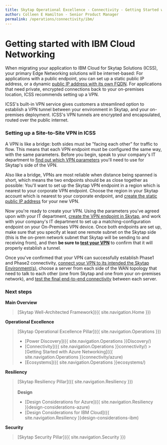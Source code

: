 ```yaml
---
title: Skytap Operational Excellence - Connectivity - Getting Started with IBM Cloud Networking
author: Colleen E Hamilton - Senior Product Manager
permalink: /operations/connectivity/ibm/
---
```


# **Getting started with IBM Cloud Networking**

When migrating your application to IBM Cloud for Skytap Solutions
(ICSS), your primary Edge Networking solutions will be internet-based:
For applications with a public endpoint, you can set up a static public
IP address, or a dynamic <a href="https://help.skytap.com/comparing-static-and-dynamic-public-ip-addresses.html" target="_blank">public IP address with its own FQDN</a>.
For applications that need private, encrypted connections back to your
on-premises location, ICSS recommends setting up a VPN.

ICSS's built-in VPN service gives customers a streamlined option to
establish a VPN tunnel between your environment in Skytap, and your
on-premises deployment. ICSS's VPN tunnels are encrypted and
encapsulated, routed over the public internet.

### Setting up a Site-to-Site VPN in ICSS

<!-- <img src="https://raw.githubusercontent.com/skytap/well-architected-framework/master/operations/connectivity/media/image2.png" width="500"> -->

A VPN is like a bridge: both sides must be "facing each other" for
traffic to flow. This means that each VPN endpoint must be configured
the same way, with the same parameters. Before you begin, speak to your
company's IT department to <a href="https://help.skytap.com/wan-vpn-configuration-parameters.html" target="_blank">find out which VPN parameters</a> you'll need to use for Skytap\'s side of the VPN.

Also like a bridge, VPNs are most reliable when distance being spanned
is short, which means the two endpoints should be as close together as
possible: You'll want to set up the Skytap VPN endpoint in a region
which is nearest to your corporate VPN endpoint. Choose the region in
your Skytap account which is nearest to your corporate endpoint, and
<a href="https://help.skytap.com/managing-public-ip-addresses.html#AddingastaticpublicIPaddresstoyouraccount" target="_blank">create the static public IP address</a>
for your new VPN.

Now you're ready to create your VPN. Using the parameters you've agreed
upon with your IT department, <a href="https://help.skytap.com/wan-create-vpn.html" target="_blank">create the VPN endpoint in
Skytap</a>, and work with your company\'s IT department to set up a matching-configuration endpoint on
your On-Premises VPN device. Once both endpoints are set up, make sure
that you specify at least one remote subnet on the Skytap side (this is
the on-prem network subnet that Skytap will be sending to and receiving
from), and then **be sure to <a href="https://help.skytap.com/wan-testing.html#Test_the_VPN" target="_blank">test your
VPN</a>** to confirm that it will properly establish a tunnel.

Once you've confirmed that your VPN can successfully establish Phase1
and Phase2 connectivity, <a href="https://help.skytap.com/wan-connecting-environments-to-vpn-or-pnc.html#Connect" target="_blank">connect your VPN to its intended the Skytap Environment(s)</a>,
choose a server from each side of the WAN topology that need to talk to
each other (one from Skytap and one from your on-premises network), and
<a href="https://help.skytap.com/wan-testing.html#Further" target="_blank">test the final end-to-end
connectivity</a> between each server.

### Next steps

**Main Overview**
> [Skytap Well-Architected Framework]({{ site.navigation.Home }})

**Operational Excellence**
> [Skytap Operational Excellence Pillar]({{ site.navigation.Operations }})
> * [Power Discovery]({{ site.navigation.Operations }}Discovery/)
> * [Connectivity]({{ site.navigation.Operations }}connectivity/) > [Getting Started with Azure Networking]({{ site.navigation.Operations }}connectivity/azure)
> * [Ecosystems]({{ site.navigation.Operations }}ecosystems/)

**Resiliency**
> [Skytap Resiliency Pillar]({{ site.navigation.Resiliency }})<br><br>
> **Design**
> * [Design Considerations for Azure]({{ site.navigation.Resiliency }}design-considerations-azure)
> * [Design Considerations for IBM Cloud]({{ site.navigation.Resiliency }}design-considerations-ibm)

**Security**
> [Skytap Security Pillar]({{ site.navigation.Security }})
